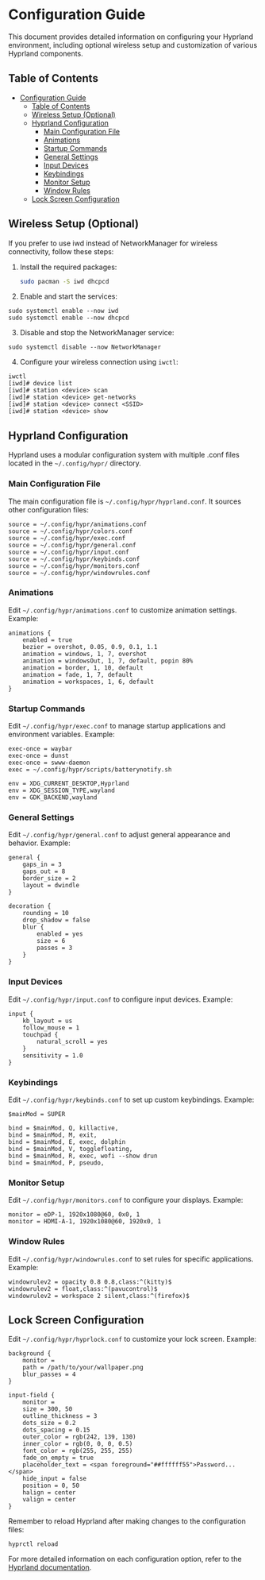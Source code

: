 # Configuration Guide

This document provides detailed information on configuring your Hyprland environment, including optional wireless setup and customization of various Hyprland components.

## Table of Contents

- [Configuration Guide](#configuration-guide)
  - [Table of Contents](#table-of-contents)
  - [Wireless Setup (Optional)](#wireless-setup-optional)
  - [Hyprland Configuration](#hyprland-configuration)
    - [Main Configuration File](#main-configuration-file)
    - [Animations](#animations)
    - [Startup Commands](#startup-commands)
    - [General Settings](#general-settings)
    - [Input Devices](#input-devices)
    - [Keybindings](#keybindings)
    - [Monitor Setup](#monitor-setup)
    - [Window Rules](#window-rules)
  - [Lock Screen Configuration](#lock-screen-configuration)

## Wireless Setup (Optional)

If you prefer to use iwd instead of NetworkManager for wireless connectivity, follow these steps:

1. Install the required packages:
   ```bash
   sudo pacman -S iwd dhcpcd
    ```

2. Enable and start the services:

```shellscript
sudo systemctl enable --now iwd
sudo systemctl enable --now dhcpcd
```


3. Disable and stop the NetworkManager service:

```shellscript
sudo systemctl disable --now NetworkManager
```


4. Configure your wireless connection using `iwctl`:

```shellscript
iwctl
[iwd]# device list
[iwd]# station <device> scan
[iwd]# station <device> get-networks
[iwd]# station <device> connect <SSID>
[iwd]# station <device> show
```

## Hyprland Configuration

Hyprland uses a modular configuration system with multiple .conf files located in the `~/.config/hypr/` directory.

### Main Configuration File

The main configuration file is `~/.config/hypr/hyprland.conf`. It sources other configuration files:

```plaintext
source = ~/.config/hypr/animations.conf
source = ~/.config/hypr/colors.conf
source = ~/.config/hypr/exec.conf
source = ~/.config/hypr/general.conf
source = ~/.config/hypr/input.conf
source = ~/.config/hypr/keybinds.conf
source = ~/.config/hypr/monitors.conf
source = ~/.config/hypr/windowrules.conf
```

### Animations

Edit `~/.config/hypr/animations.conf` to customize animation settings. Example:

```plaintext
animations {
    enabled = true
    bezier = overshot, 0.05, 0.9, 0.1, 1.1
    animation = windows, 1, 7, overshot
    animation = windowsOut, 1, 7, default, popin 80%
    animation = border, 1, 10, default
    animation = fade, 1, 7, default
    animation = workspaces, 1, 6, default
}
```

### Startup Commands

Edit `~/.config/hypr/exec.conf` to manage startup applications and environment variables. Example:

```plaintext
exec-once = waybar
exec-once = dunst
exec-once = swww-daemon
exec = ~/.config/hypr/scripts/batterynotify.sh

env = XDG_CURRENT_DESKTOP,Hyprland
env = XDG_SESSION_TYPE,wayland
env = GDK_BACKEND,wayland
```

### General Settings

Edit `~/.config/hypr/general.conf` to adjust general appearance and behavior. Example:

```plaintext
general {
    gaps_in = 3
    gaps_out = 8
    border_size = 2
    layout = dwindle
}

decoration {
    rounding = 10
    drop_shadow = false
    blur {
        enabled = yes
        size = 6
        passes = 3
    }
}
```

### Input Devices

Edit `~/.config/hypr/input.conf` to configure input devices. Example:

```plaintext
input {
    kb_layout = us
    follow_mouse = 1
    touchpad {
        natural_scroll = yes
    }
    sensitivity = 1.0
}
```

### Keybindings

Edit `~/.config/hypr/keybinds.conf` to set up custom keybindings. Example:

```plaintext
$mainMod = SUPER

bind = $mainMod, Q, killactive,
bind = $mainMod, M, exit,
bind = $mainMod, E, exec, dolphin
bind = $mainMod, V, togglefloating,
bind = $mainMod, R, exec, wofi --show drun
bind = $mainMod, P, pseudo,
```

### Monitor Setup

Edit `~/.config/hypr/monitors.conf` to configure your displays. Example:

```plaintext
monitor = eDP-1, 1920x1080@60, 0x0, 1
monitor = HDMI-A-1, 1920x1080@60, 1920x0, 1
```

### Window Rules

Edit `~/.config/hypr/windowrules.conf` to set rules for specific applications. Example:

```plaintext
windowrulev2 = opacity 0.8 0.8,class:^(kitty)$
windowrulev2 = float,class:^(pavucontrol)$
windowrulev2 = workspace 2 silent,class:^(firefox)$
```

## Lock Screen Configuration

Edit `~/.config/hypr/hyprlock.conf` to customize your lock screen. Example:

```plaintext
background {
    monitor =
    path = /path/to/your/wallpaper.png
    blur_passes = 4
}

input-field {
    monitor =
    size = 300, 50
    outline_thickness = 3
    dots_size = 0.2
    dots_spacing = 0.15
    outer_color = rgb(242, 139, 130)
    inner_color = rgb(0, 0, 0, 0.5)
    font_color = rgb(255, 255, 255)
    fade_on_empty = true
    placeholder_text = <span foreground="##ffffff55">Password...</span>
    hide_input = false
    position = 0, 50
    halign = center
    valign = center
}
```

Remember to reload Hyprland after making changes to the configuration files:

```shellscript
hyprctl reload
```

For more detailed information on each configuration option, refer to the [Hyprland documentation](https://wiki.hyprland.org/).
